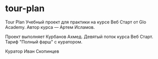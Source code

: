 # tour-plan

Tour Plan
Учебный проект для практики на курсе Веб Старт от Glo Academy. Автор курса — Артем Исламов.

Проект выполняет
Курбанов Ахмед. Девятый поток курса Веб Старт. Тариф "Полный фарш" с куратором.

Куратор
Иван Скопинцев
